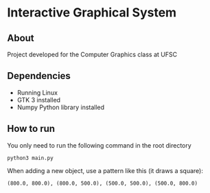 # Interactive Graphical System

## About

Project developed for the Computer Graphics class at UFSC

## Dependencies

- Running Linux
- GTK 3 installed
- Numpy Python library installed

## How to run

You only need to run the following command in the root directory
```
python3 main.py
```

When adding a new object, use a pattern like this (it draws a square):

```
(800.0, 800.0), (800.0, 500.0), (500.0, 500.0), (500.0, 800.0)
```